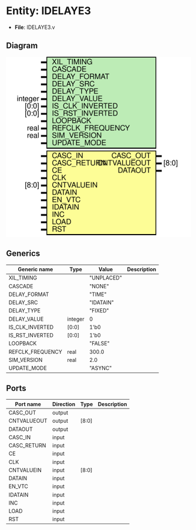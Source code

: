 # Entity: IDELAYE3

- **File**: IDELAYE3.v
## Diagram

![Diagram](IDELAYE3.svg "Diagram")
## Generics

| Generic name     | Type    | Value      | Description |
| ---------------- | ------- | ---------- | ----------- |
| XIL_TIMING       |         | "UNPLACED" |             |
| CASCADE          |         | "NONE"     |             |
| DELAY_FORMAT     |         | "TIME"     |             |
| DELAY_SRC        |         | "IDATAIN"  |             |
| DELAY_TYPE       |         | "FIXED"    |             |
| DELAY_VALUE      | integer | 0          |             |
| IS_CLK_INVERTED  | [0:0]   | 1'b0       |             |
| IS_RST_INVERTED  | [0:0]   | 1'b0       |             |
| LOOPBACK         |         | "FALSE"    |             |
| REFCLK_FREQUENCY | real    | 300.0      |             |
| SIM_VERSION      | real    | 2.0        |             |
| UPDATE_MODE      |         | "ASYNC"    |             |
## Ports

| Port name   | Direction | Type  | Description |
| ----------- | --------- | ----- | ----------- |
| CASC_OUT    | output    |       |             |
| CNTVALUEOUT | output    | [8:0] |             |
| DATAOUT     | output    |       |             |
| CASC_IN     | input     |       |             |
| CASC_RETURN | input     |       |             |
| CE          | input     |       |             |
| CLK         | input     |       |             |
| CNTVALUEIN  | input     | [8:0] |             |
| DATAIN      | input     |       |             |
| EN_VTC      | input     |       |             |
| IDATAIN     | input     |       |             |
| INC         | input     |       |             |
| LOAD        | input     |       |             |
| RST         | input     |       |             |
